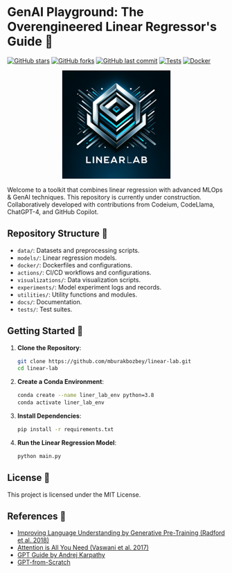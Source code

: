 # GenAI Playground: The Overengineered Linear Regressor's Guide 🚀

[![GitHub stars](https://img.shields.io/github/stars/mburakbozbey/ml-optimization-toolkit.svg)](https://github.com/mburakbozbey/ml-toolkit/stargazers)
[![GitHub forks](https://img.shields.io/github/forks/mburakbozbey/ml-optimization-toolkit.svg)](https://github.com/mburakbozbey/ml-toolkit/network)
[![GitHub last commit](https://img.shields.io/github/last-commit/mburakbozbey/ml-optimization-toolkit.svg)](https://github.com/mburakbozbey/ml-toolkit/commits/master)
[![Tests](https://github.com/mburakbozbey/linear-lab/actions/workflows/python-app.yml/badge.svg)](https://github.com/mburakbozbey/linear-lab/actions/workflows/python-app.yml)
[![Docker](https://github.com/mburakbozbey/linear-lab/actions/workflows/docker-image.yml/badge.svg)](https://github.com/mburakbozbey/linear-lab/actions/workflows/docker-image.yml)

<div align="center">
  <img src="images/linearlab.png" alt="Linear-Lab" width="250" height="250"/>
</div>

Welcome to a toolkit that combines linear regression with advanced MLOps & GenAI techniques. This repository is currently under construction. Collaboratively developed with contributions from Codeium, CodeLlama, ChatGPT-4, and GitHub Copilot.

## Repository Structure 📂
- `data/`: Datasets and preprocessing scripts.
- `models/`: Linear regression models.
- `docker/`: Dockerfiles and configurations.
- `actions/`: CI/CD workflows and configurations.
- `visualizations/`: Data visualization scripts.
- `experiments/`: Model experiment logs and records.
- `utilities/`: Utility functions and modules.
- `docs/`: Documentation.
- `tests/`: Test suites.

## Getting Started 🚀
1. **Clone the Repository**:
   ```bash
   git clone https://github.com/mburakbozbey/linear-lab.git
   cd linear-lab
   ```

2. **Create a Conda Environment**:
   ```bash
   conda create --name liner_lab_env python=3.8
   conda activate liner_lab_env
   ```

3. **Install Dependencies**:
   ```bash
   pip install -r requirements.txt
   ```

4. **Run the Linear Regression Model**:
   ```bash
   python main.py 
   ```

## License 📄
This project is licensed under the MIT License.

## References 🙏
- [Improving Language Understanding by Generative Pre-Training (Radford et al. 2018)](https://cdn.openai.com/research-covers/language-unsupervised/language_understanding_paper.pdf)
- [Attention is All You Need (Vaswani et al. 2017)](https://arxiv.org/abs/1706.03762)
- [GPT Guide by Andrej Karpathy](https://m.youtube.com/watch?v=kCc8FmEb1nY)
- [GPT-from-Scratch](https://github.com/LaurenceLungo/GPT-from-Scratch)